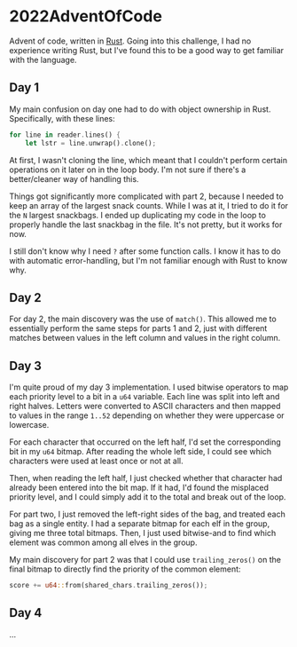 # 2022AdventOfCode
Advent of code, written in [Rust](https://www.rust-lang.org/). Going into this challenge, I had no experience writing Rust, but I've found this to be a good way to get familiar with the language.

## Day 1
My main confusion on day one had to do with object ownership in Rust. Specifically, with these lines:
```rust
for line in reader.lines() {
    let lstr = line.unwrap().clone();
```
At first, I wasn't cloning the line, which meant that I couldn't perform certain operations on it later on in the loop body. I'm not sure if there's a better/cleaner way of handling this.

Things got significantly more complicated with part 2, because I needed to keep an array of the largest snack counts. While I was at it, I tried to do it for the `N` largest snackbags. I ended up duplicating my code in the loop to properly handle the last snackbag in the file. It's not pretty, but it works for now.

I still don't know why I need `?` after some function calls. I know it has to do with automatic error-handling, but I'm not familiar enough with Rust to know why.

## Day 2
For day 2, the main discovery was the use of `match()`. This allowed me to essentially perform the same steps for parts 1 and 2, just with different matches between values in the left column and values in the right column.

## Day 3
I'm quite proud of my day 3 implementation. I used bitwise operators to map each priority level to a bit in a `u64` variable. Each line was split into left and right halves. Letters were converted to ASCII characters and then mapped to values in the range `1..52` depending on whether they were uppercase or lowercase. 

For each character that occurred on the left half, I'd set the corresponding bit in my `u64` bitmap. After reading the whole left side, I could see which characters were used at least once or not at all.

Then, when reading the left half, I just checked whether that character had already been entered into the bit map. If it had, I'd found the misplaced priority level, and I could simply add it to the total and break out of the loop.

For part two, I just removed the left-right sides of the bag, and treated each bag as a single entity. I had a separate bitmap for each elf in the group, giving me three total bitmaps. Then, I just used bitwise-and to find which element was common among all elves in the group. 

My main discovery for part 2 was that I could use `trailing_zeros()` on the final bitmap to directly find the priority of the common element:
```rust
score += u64::from(shared_chars.trailing_zeros());
```

## Day 4
...

